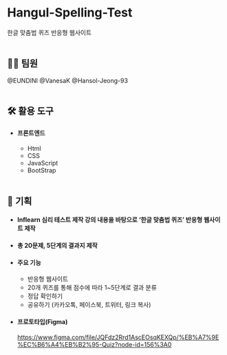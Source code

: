 # Hangul-Spelling-Test
한글 맞춤법 퀴즈 반응형 웹사이트
<br><br>

## 👩‍💻 팀원
@EUNDINI @VanesaK @Hansol-Jeong-93
<br><br>
 
## 🛠 활용 도구
* #### 프론트엔드
  * Html
  * CSS
  * JavaScript
  * BootStrap
<br><br>

## 📑 기획
- #### Inflearn 심리 테스트 제작 강의 내용을 바탕으로 ‘한글 맞춤법 퀴즈’ 반응형 웹사이트 제작
- #### 총 20문제, 5단계의 결과지 제작
- #### 주요 기능
  - 반응형 웹사이트
  - 20개 퀴즈를 통해 점수에 따라 1~5단계로 결과 분류
  - 정답 확인하기
  - 공유하기 (카카오톡, 페이스북, 트위터, 링크 복사)

- #### 프로토타입(Figma)<br>
  <https://www.figma.com/file/JQFdz2Rrd1AscEOsqKEXQp/%EB%A7%9E%EC%B6%A4%EB%B2%95-Quiz?node-id=156%3A0>
